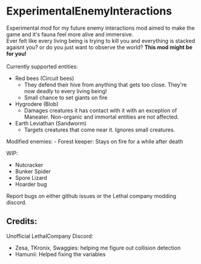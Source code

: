 # ExperimentalEnemyInteractions 
Experimental mod for my future enemy interactions mod aimed to make the game and it's fauna feel more alive and immersive.<br>
Ever felt like every living being is trying to kill you and everything is stacked agaisnt you? or do you just want to observe the world? __This mod might be for you!__<br>
<br>
Currently supported entities:<br>
- Red bees (Circuit bees)<br>
	- They defend their hive from anything that gets too close. They're now deadly to every living being!
	- Small chance to set giants on fire
- Hygrodere (Blob)<br>
	- Damages creatures it has contact with it with an exception of Maneater. Non-organic and immortal entities are not affected.
- Earth Leviathan (Sandworm)<br>
	- Targets creatures that come near it. Ignores small creatures.

Modified enemies:
	- Forest keeper: Stays on fire for a while after death

WIP: <br>
- Nutcracker<br>
- Bunker Spider<br>
- Spore Lizard<br>
- Hoarder bug<br>

Report bugs on either github issues or the Lethal company modding discord.

Credits:
--------------------------------------------------
Unofficial LethalCompany Discord: <br>
- Zesa, TKronix, Swaggies: helping me figure out collision detection <br>
- Hamunii: Helped fixing the variables <br>
